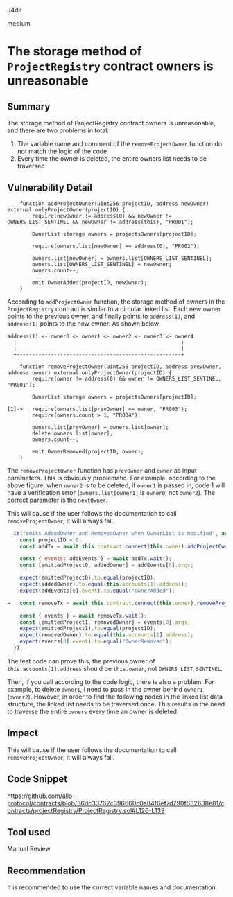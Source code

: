J4de

medium

# The storage method of `ProjectRegistry` contract owners is unreasonable

## Summary

The storage method of ProjectRegistry contract owners is unreasonable, and there are two problems in total:

1. The variable name and comment of the `removeProjectOwner` function do not match the logic of the code
2. Every time the owner is deleted, the entire owners list needs to be traversed

## Vulnerability Detail

```solidity
    function addProjectOwner(uint256 projectID, address newOwner) external onlyProjectOwner(projectID) {
        require(newOwner != address(0) && newOwner != OWNERS_LIST_SENTINEL && newOwner != address(this), "PR001");

        OwnerList storage owners = projectsOwners[projectID];

        require(owners.list[newOwner] == address(0), "PR002");

        owners.list[newOwner] = owners.list[OWNERS_LIST_SENTINEL];
        owners.list[OWNERS_LIST_SENTINEL] = newOwner;
        owners.count++;

        emit OwnerAdded(projectID, newOwner);
    }
```

According to `addProjectOwner` function, the storage method of owners in the `ProjectRegistry` contract is similar to a circular linked list. Each new owner points to the previous owner, and finally points to `address(1)`, and `address(1)` points to the new owner. As shown below.

```text
address(1) <- owner0 <- owner1 <- owner2 <- owner3 <- owner4
  |                                                     ↑
  |                                                     |
  +-----------------------------------------------------+
```

```solidity
    function removeProjectOwner(uint256 projectID, address prevOwner, address owner) external onlyProjectOwner(projectID) {
        require(owner != address(0) && owner != OWNERS_LIST_SENTINEL, "PR001");

        OwnerList storage owners = projectsOwners[projectID];

[1]->   require(owners.list[prevOwner] == owner, "PR003");
        require(owners.count > 1, "PR004");

        owners.list[prevOwner] = owners.list[owner];
        delete owners.list[owner];
        owners.count--;

        emit OwnerRemoved(projectID, owner);
    }
```

The `removeProjectOwner` function has `prevOwner` and `owner` as input parameters. This is obviously problematic. For example, according to the above figure, when `owner2` is to be deleted, if `owner1` is passed in, code 1 will have a verification error (`owners.list[owner1]` is `owner0`, not `owner2`). The correct parameter is the `nextOwner`.

This will cause if the user follows the documentation to call `removeProjectOwner`, it will always fail.

```js
  it("emits AddedOwner and RemovedOwner when OwnerList is modified", async function () {
    const projectID = 0;
    const addTx = await this.contract.connect(this.owner).addProjectOwner(projectID, this.accounts[1].address);

    const { events: addEvents } = await addTx.wait();
    const [emittedProject0, addedOwner] = addEvents[0].args;

    expect(emittedProject0).to.equal(projectID);
    expect(addedOwner).to.equal(this.accounts[1].address);
    expect(addEvents[0].event).to.equal("OwnerAdded");

→   const removeTx = await this.contract.connect(this.owner).removeProjectOwner(projectID, OWNERS_LIST_SENTINEL, this.accounts[1].address);

    const { events } = await removeTx.wait();
    const [emittedProject1, removedOwner] = events[0].args;
    expect(emittedProject1).to.equal(projectID);
    expect(removedOwner).to.equal(this.accounts[1].address);
    expect(events[0].event).to.equal("OwnerRemoved");
  });
```

The test code can prove this, the previous owner of `this.accounts[1].address` should be `this.owner`, not `OWNERS_LIST_SENTINEL`.

Then, if you call according to the code logic, there is also a problem. For example, to delete `owner1`, I need to pass in the owner behind `owner1` (`owner2`). However, in order to find the following nodes in the linked list data structure, the linked list needs to be traversed once. This results in the need to traverse the entire `owners` every time an owner is deleted.

## Impact

This will cause if the user follows the documentation to call `removeProjectOwner`, it will always fail.

## Code Snippet

https://github.com/allo-protocol/contracts/blob/36dc33762c396660c0a84f6ef7d790f632638e81/contracts/projectRegistry/ProjectRegistry.sol#L126-L139

## Tool used

Manual Review

## Recommendation

It is recommended to use the correct variable names and documentation.